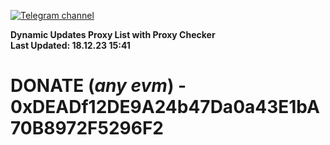 [![Telegram channel](https://img.shields.io/endpoint?url=https://runkit.io/damiankrawczyk/telegram-badge/branches/master?url=https://t.me/n4z4v0d)](https://t.me/n4z4v0d) 

**Dynamic Updates Proxy List with Proxy Checker**  
**Last Updated: 18.12.23 15:41**

# DONATE (_any evm_) - 0xDEADf12DE9A24b47Da0a43E1bA70B8972F5296F2
